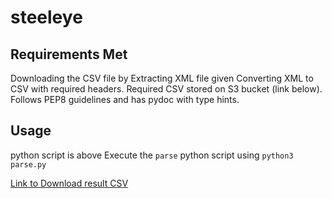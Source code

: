 # steeleye

## Requirements Met

 Downloading the CSV file by Extracting XML file given
 Converting XML to CSV with required headers.
 Required CSV stored on S3 bucket (link below).
 Follows PEP8 guidelines and has pydoc with type hints.

## Usage

 python script is above
 Execute the `parse` python script using `python3 parse.py`

[Link to Download result CSV](https://steeleye-assessment.s3.ap-south-1.amazonaws.com/result.csv)
